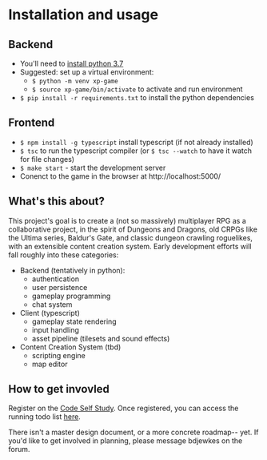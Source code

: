 # Installation and usage
## Backend
- You'll need to [install python 3.7](https://www.python.org/downloads/)
- Suggested: set up a virtual environment:
    - `$ python -m venv xp-game`
    - `$ source xp-game/bin/activate` to activate and run environment
- `$ pip install -r requirements.txt` to install the python dependencies
## Frontend
- `$ npm install -g typescript` install typescript (if not already installed)
- `$ tsc` to run the typescript compiler (or `$ tsc --watch` to have it watch for file changes)
- `$ make start` - start the development server
- Conenct to the game in the browser at http://localhost:5000/

## What's this about?
This project's goal is to create a (not so massively) multiplayer RPG as a collaborative project, in the spirit of Dungeons and Dragons, old CRPGs like the Ultima series, Baldur's Gate, and classic dungeon crawling roguelikes, with an extensible content creation system. Early development efforts will fall roughly into these categories:

- Backend (tentatively in python):
  - authentication
  - user persistence
  - gameplay programming
  - chat system
- Client (typescript)
  - gameplay state rendering
  - input handling
  - asset pipeline (tilesets and sound effects)
- Content Creation System (tbd)
  - scripting engine
  - map editor

## How to get invovled
Register on the [Code Self Study](https://community.codeselfstudy.com/).
Once registered, you can access the running todo list [here](https://community.codeselfstudy.com/t/rpg-project-todo-list/1713/5).

There isn't a master design document, or a more concrete roadmap-- yet.  If you'd like to get involved in planning, please message bdjewkes on the forum.
